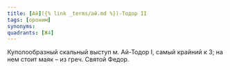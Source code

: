 ```yaml
---
title: [Ай]({% link _terms/ай.md %})-Тодор II
tags: [ороним]
synonyms:
quadrants: [Ж4]
---
```


Куполообразный скальный выступ м. Ай-Тодор I, самый крайний к З; на нем стоит
маяк – из греч. Святой Федор.

